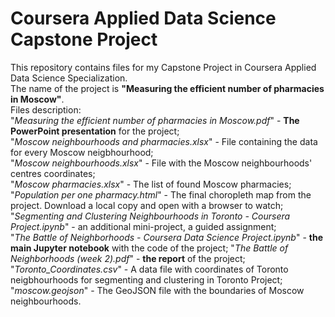# Coursera Applied Data Science Capstone Project
This repository contains files for my Capstone Project in Coursera Applied Data Science Specialization.  
The name of the project is **"Measuring the efficient number of pharmacies in Moscow"**.  
Files description:  
"*Measuring the efficient number of pharmacies in Moscow.pdf*" - **The PowerPoint presentation** for the project;  
"*Moscow neighbourhoods and pharmacies.xlsx*" - File containing the data for every Moscow neigbhourhood;  
"*Moscow neighbourhoods.xlsx*" - File with the Moscow neighbourhoods' centres coordinates;  
"*Moscow pharmacies.xlsx*" - The list of found Moscow pharmacies;  
"*Population per one pharmacy.html*" - The final choropleth map from the project. Download a local copy and open with a browser to watch;  
"*Segmenting and Clustering Neighbourhoods in Toronto - Coursera Project.ipynb*" - an additional mini-project, a guided assignment;  
"*The Battle of Neighborhoods - Coursera Data Science Project.ipynb*" - **the main Jupyter notebook** with the code of the project; 
"*The Battle of Neighborhoods (week 2).pdf*" - **the report** of the project;  
"*Toronto_Coordinates.csv*" - A data file with coordinates of Toronto neigbhourhoods for segmenting and clustering in Toronto Project;  
"*moscow.geojson*" - 	The GeoJSON file with the boundaries of Moscow neighbourhoods.
